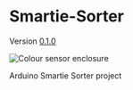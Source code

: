 # Smartie-Sorter

Version [0.1.0](docs/Versions.md)

![Colour sensor enclosure](assets/colour_sensor_enclosure.png)

Arduino Smartie Sorter project
